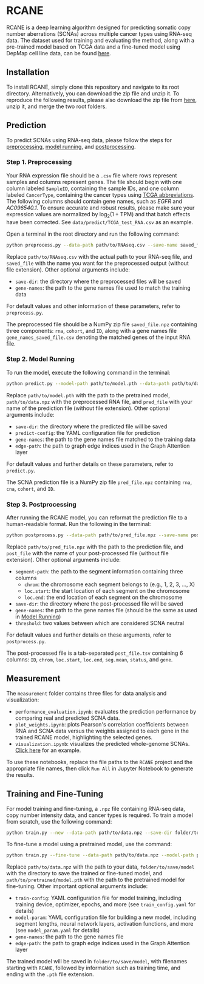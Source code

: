 # RCANE

RCANE is a deep learning algorithm designed for predicting somatic copy number aberrations (SCNAs) across multiple cancer types using RNA-seq data. The dataset used for training and evaluating the method, along with a pre-trained model based on TCGA data and a fine-tuned model using DepMap cell line data, can be found [here](https://zenodo.org/records/13975633).

## Installation
To install RCANE, simply clone this repository and navigate to its root directory. Alternatively, you can download the zip file and unzip it. To reproduce the following results, please also download the zip file from [here](https://zenodo.org/records/13975633), unzip it, and merge the two root folders.


## Prediction

To predict SCNAs using RNA-seq data, please follow the steps for [preprocessing](#step-1-preprocessing), [model running](#step-2-model-running), and [postprocessing](#step-3-postprocessing).

### Step 1. Preprocessing

Your RNA expression file should be a `.csv` file where rows represent samples and columns represent genes. The file should begin with one column labeled `SampleID`, containing the sample IDs, and one column labeled `CancerType`, containing the cancer types using [TCGA abbreviations](https://gdc.cancer.gov/resources-tcga-users/tcga-code-tables/tcga-study-abbreviations). The following columns should contain gene names, such as *EGFR* and *AC096540.1*. To ensure accurate and robust results, please make sure your expression values are normalized by $\log_2(1+\mathrm{TPM})$ and that batch effects have been corrected. See `data/predict/TCGA_test_RNA.csv` as an example.

Open a terminal in the root directory and run the following command:

```bash
python preprocess.py --data-path path/to/RNAseq.csv --save-name saved_file
```

Replace `path/to/RNAseq.csv` with the actual path to your RNA-seq file, and `saved_file` with the name you want for the preprocessed output (without file extension). Other optional arguments include:

- `save-dir`: the directory where the preprocessed files will be saved
- `gene-names`: the path to the gene names file used to match the training data

For default values and other information of these parameters, refer to `preprocess.py`.

The preprocessed file should be a NumPy zip file `saved_file.npz` containing three components: `rna`, `cohort`, and `ID`, along with a gene names file `gene_names_saved_file.csv` denoting the matched genes of the input RNA file.

### Step 2. Model Running

To run the model, execute the following command in the terminal:

```bash
python predict.py --model-path path/to/model.pth --data-path path/to/data.npz --save-name pred_file
```

Replace `path/to/model.pth` with the path to the pretrained model, `path/to/data.npz` with the preprocessed RNA file, and `pred_file` with your name of the prediction file (without file extension). Other optional arguments include:

- `save-dir`: the directory where the predicted file will be saved
- `predict-config`: the YAML configuration file for prediction
- `gene-names`: the path to the gene names file matched to the training data
- `edge-path`: the path to graph edge indices used in the Graph Attention layer

For default values and further details on these parameters, refer to `predict.py`.

The SCNA prediction file is a NumPy zip file `pred_file.npz` containing `rna`, `cna`, `cohort`, and `ID`.

### Step 3. Postprocessing

After running the RCANE model, you can reformat the prediction file to a human-readable format. Run the following in the terminal:

```bash
python postprocess.py --data-path path/to/pred_file.npz --save-name post_file
```

Replace `path/to/pred_file.npz` with the path to the prediction file, and `post_file` with the name of your post-processed file (without file extension). Other optional arguments include:

- `segment-path`: the path to the segment information containing three columns
    - `chrom`: the chromosome each segment belongs to (e.g., 1, 2, 3, ..., X)
    - `loc.start`: the start location of each segment on the chromosome
    - `loc.end`: the end location of each segment on the chromosome
- `save-dir`: the directory where the post-processed file will be saved
- `gene-names`: the path to the gene names file (should be the same as used in [Model Running](#step-2-model-running))
- `threshold`: two values between which are considered SCNA neutral

For default values and further details on these arguments, refer to `postprocess.py`.

The post-processed file is a tab-separated `post_file.tsv` containing 6 columns: `ID`, `chrom`, `loc.start`, `loc.end`, `seg.mean`, `status`, and `gene`.

## Measurement

The `measurement` folder contains three files for data analysis and visualization:

- `performance_evaluation.ipynb`: evaluates the prediction performance by comparing real and predicted SCNA data.
- `plot_weights.ipynb`: plots Pearson's correlation coefficients between RNA and SCNA data versus the weights assigned to each gene in the trained RCANE model, highlighting the selected genes.
- `visualization.ipynb`: visualizes the predicted whole-genome SCNAs. [Click here](assets/visualization.gif) for an example.

To use these notebooks, replace the file paths to the `RCANE` project and the appropriate file names, then click `Run All` in Jupyter Notebook to generate the results.


## Training and Fine-Tuning

For model training and fine-tuning, a `.npz` file containing RNA-seq data, copy number intensity data, and cancer types is required. To train a model from scratch, use the following command:

```bash
python train.py --new --data-path path/to/data.npz --save-dir folder/to/save/model
```

To fine-tune a model using a pretrained model, use the command:

```bash
python train.py --fine-tune --data-path path/to/data.npz --model-path path/to/pretrained/model.pth --save-dir folder/to/save/model 
```

Replace `path/to/data.npz` with the path to your data, `folder/to/save/model` with the directory to save the trained or fine-tuned model, and `path/to/pretrained/model.pth` with the path to the pretrained model for fine-tuning. Other important optional arguments include:

- `train-config`: YAML configuration file for model training, including training device, optimizer, epochs, and more (see `train_config.yaml` for details)
- `model-param`: YAML configuration file for building a new model, including segment lengths, neural network layers, activation functions, and more (see `model_param.yaml` for details)
- `gene-names`: the path to the gene names file
- `edge-path`: the path to graph edge indices used in the Graph Attention layer

The trained model will be saved in `folder/to/save/model`, with filenames starting with `RCANE`, followed by information such as training time, and ending with the `.pth` file extension.
